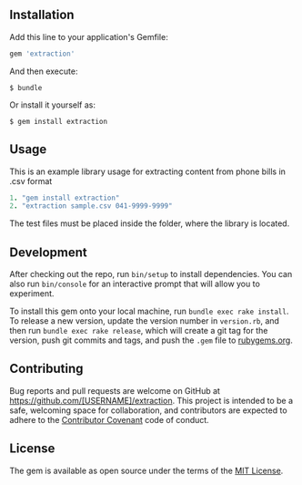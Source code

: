 ## Installation

Add this line to your application's Gemfile:

```ruby
gem 'extraction'
```

And then execute:

    $ bundle

Or install it yourself as:

    $ gem install extraction

## Usage

This is an example library usage for extracting content from phone bills in .csv format

```ruby
1. "gem install extraction"
2. "extraction sample.csv 041-9999-9999"
```
The test files must be placed inside the folder, where the library is located.

## Development

After checking out the repo, run `bin/setup` to install dependencies. You can also run `bin/console` for an interactive prompt that will allow you to experiment.

To install this gem onto your local machine, run `bundle exec rake install`. To release a new version, update the version number in `version.rb`, and then run `bundle exec rake release`, which will create a git tag for the version, push git commits and tags, and push the `.gem` file to [rubygems.org](https://rubygems.org).

## Contributing

Bug reports and pull requests are welcome on GitHub at https://github.com/[USERNAME]/extraction. This project is intended to be a safe, welcoming space for collaboration, and contributors are expected to adhere to the [Contributor Covenant](http://contributor-covenant.org) code of conduct.


## License

The gem is available as open source under the terms of the [MIT License](http://opensource.org/licenses/MIT).
